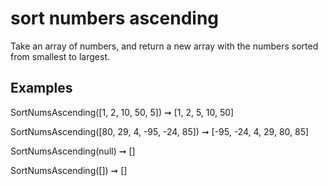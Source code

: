 # sort numbers ascending

Take an array of numbers, and return a new array with the numbers sorted from smallest to largest.

## Examples

SortNumsAscending([1, 2, 10, 50, 5]) ➞ [1, 2, 5, 10, 50]

SortNumsAscending([80, 29, 4, -95, -24, 85]) ➞ [-95, -24, 4, 29, 80, 85]

SortNumsAscending(null) ➞ []

SortNumsAscending([]) ➞ []